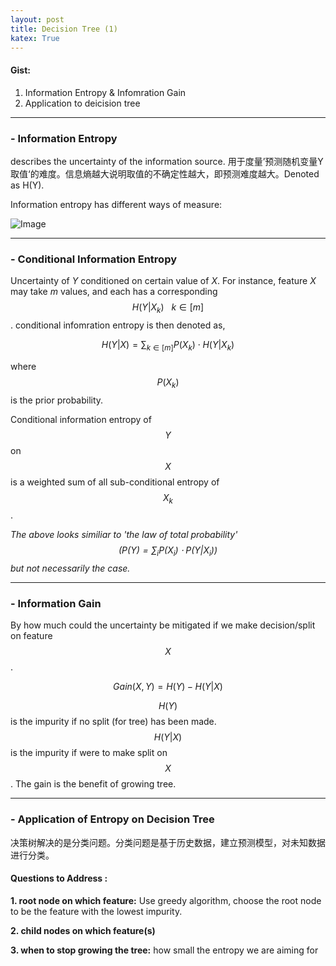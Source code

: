 ```yaml
---
layout: post
title: Decision Tree (1)
katex: True
---
```



#### Gist:
1. Information Entropy & Infomration Gain
2. Application to deicision tree

___

### - Information Entropy
 describes the uncertainty of the information source. 用于度量’预测随机变量Y取值‘的难度。信息熵越大说明取值的不确定性越大，即预测难度越大。Denoted as H(Y).

Information entropy has different ways of measure:

![Image](https://pic4.zhimg.com/80/v2-d5f495bb90c50dd07e89617585c926f7.png)

___

### - Conditional Information Entropy
Uncertainty of $Y$ conditioned on certain value of $X$. For instance, feature $X$ may take $m$ values, and each has a corresponding $$H(Y|X_k) \ \ \ k \in [m]$$. conditional infomration entropy is then denoted as,

$$H(Y|X) = \sum_{k \in [m]}P(X_k) \cdot H(Y|X_k)$$

where $$P(X_k)$$ is the prior probability.

Conditional information entropy of $$Y$$ on $$X$$ is a weighted sum of all sub-conditional entropy of $$X_k$$.

*The above looks similiar to 'the law of total probability' $$\left(P(Y) = \sum_i P(X_i) \cdot P(Y|X_i) \right)$$ but not necessarily the case.*



___



### - Information Gain
By how much could the uncertainty be mitigated if we make decision/split on feature $$X$$.

$$Gain(X, Y) = H(Y) - H(Y|X)$$

$$H(Y)$$ is the impurity if no split (for tree) has been made. $$H(Y|X)$$ is the impurity if were to make split on $$X$$. The gain is the benefit of growing tree.

___

### - Application of Entropy on Decision Tree

决策树解决的是分类问题。分类问题是基于历史数据，建立预测模型，对未知数据进行分类。

#### Questions to Address :

**1. root node on which feature:** Use greedy algorithm, choose the root node to be the feature with the lowest impurity.

**2. child nodes on which feature(s)**

**3. when to stop growing the tree:** how small the entropy we are aiming for
